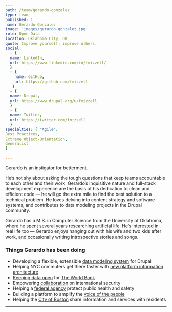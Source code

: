 ```yaml
---
path: /team/gerardo-gonzalez
type: team
published: 1
name: Gerardo Gonzalez
image: 'images/gerardo-gonzalez.jpg'
role: Open Data
location: Oklahoma City, OK
quote: Improve yourself; improve others.
social: 
  - {
  name: LinkedIn,
  url: https://www.linkedin.com/in/fmizzell/
  }
  - {
    name: GitHub,
    url: https://github.com/fmizzell
   }
  - {
  name: Drupal,
  url: https://www.drupal.org/u/fmizzell
  }
  - {
  name: Twitter,
  url: https://twitter.com/fmizzell
  }
specialties: [ "Agile",
Best Practices,
Extreme Object-Orientation,
Generalist
]
  
---
```


Gerardo is an instigator for betterment.

He’s not shy about asking the tough questions that keep teams accountable to each other and their work. Gerardo’s inquisitive nature and full-stack development experience are the basis of his dedication to clean and efficient code — he will go the extra mile to find the best solution to a technical problem. He loves delving into content strategy and software systems, and contributes to data modeling projects in the Drupal community. 

Gerardo has a M.S. in Computer Science from the University of Oklahoma, where he spent several years researching artificial life. He’s interested in real life too — Gerardo enjoys hanging out with his wife and two kids after work, and occasionally writing introspective stories and songs.





### Things Gerardo has been doing
* Developing a flexible, extensible [data modeling system](https://www.drupal.org/project/eck) for Drupal
* Helping NYC commuters get there faster with [new platform information architecture](https://dev.acquia.com/blog/using-drupal-8-and-aws-iot-to-power-digital-signage-for-new-yorks-subway-system/01/10/2018/20051?utm_source=drupal-newsletter&utm_medium=email&utm_campaign=drupal-newsletter-20181004)
* [Keeping data open](https://getdkan.org/) for [The World Bank](https://datacatalog.worldbank.org/)
* Empowering [collaboration](https://civicactions.com/case-study/globalnet) on international security
* Helping a [federal agency](https://www.dnfsb.gov/) protect public health and safety
* Building a platform to amplify the [voice of the people](https://petitions.whitehouse.gov/)
* Helping the [City of Boston](https://www.boston.gov/) share information and services with residents


-------------------------------

